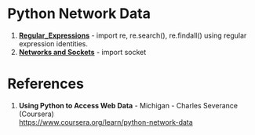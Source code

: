#  Python Network Data

1.  **[Regular_Expressions](https://github.com/nkuhta/Python-Web-Data/tree/master/1.%20Regular%20Expressions)**  - import re, re.search(), re.findall() using regular expression identities.  
2.  **[Networks and Sockets](https://github.com/nkuhta/Python-Web-Data/tree/master/2.%20Networks%20and%20Sockets)**  - import socket 

#  References
1.  **Using Python to Access Web Data** - Michigan - Charles Severance (Coursera)   
	https://www.coursera.org/learn/python-network-data
